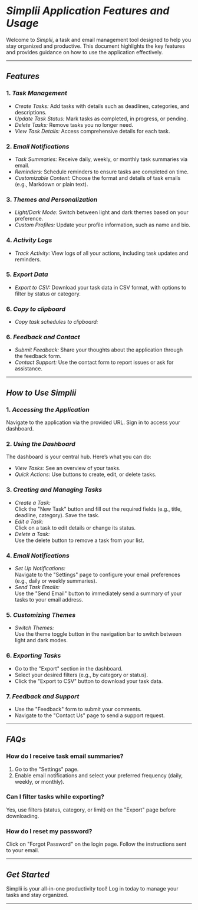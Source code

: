 # *Simplii Application Features and Usage*

Welcome to *Simplii*, a task and email management tool designed to help you stay organized and productive. This document highlights the key features and provides guidance on how to use the application effectively.

---

## *Features*

### 1. *Task Management*
- *Create Tasks:* Add tasks with details such as deadlines, categories, and descriptions.
- *Update Task Status:* Mark tasks as completed, in progress, or pending.
- *Delete Tasks:* Remove tasks you no longer need.
- *View Task Details:* Access comprehensive details for each task.

### 2. *Email Notifications*
- *Task Summaries:* Receive daily, weekly, or monthly task summaries via email.
- *Reminders:* Schedule reminders to ensure tasks are completed on time.
- *Customizable Content:* Choose the format and details of task emails (e.g., Markdown or plain text).

### 3. *Themes and Personalization*
- *Light/Dark Mode:* Switch between light and dark themes based on your preference.
- *Custom Profiles:* Update your profile information, such as name and bio.

### 4. *Activity Logs*
- *Track Activity:* View logs of all your actions, including task updates and reminders.

### 5. *Export Data*
- *Export to CSV:* Download your task data in CSV format, with options to filter by status or category.

### 6. *Copy to clipboard*
- *Copy task schedules to clipboard:*

### 6. *Feedback and Contact*
- *Submit Feedback:* Share your thoughts about the application through the feedback form.
- *Contact Support:* Use the contact form to report issues or ask for assistance.

---

## *How to Use Simplii*

### 1. *Accessing the Application*
Navigate to the application via the provided URL. Sign in to access your dashboard.

### 2. *Using the Dashboard*
The dashboard is your central hub. Here’s what you can do:
- *View Tasks:* See an overview of your tasks.
- *Quick Actions:* Use buttons to create, edit, or delete tasks.

### 3. *Creating and Managing Tasks*
- *Create a Task:*  
  Click the "New Task" button and fill out the required fields (e.g., title, deadline, category). Save the task.
- *Edit a Task:*  
  Click on a task to edit details or change its status.
- *Delete a Task:*  
  Use the delete button to remove a task from your list.

### 4. *Email Notifications*
- *Set Up Notifications:*  
  Navigate to the "Settings" page to configure your email preferences (e.g., daily or weekly summaries).
- *Send Task Emails:*  
  Use the "Send Email" button to immediately send a summary of your tasks to your email address.

### 5. *Customizing Themes*
- *Switch Themes:*  
  Use the theme toggle button in the navigation bar to switch between light and dark modes.

### 6. *Exporting Tasks*
- Go to the "Export" section in the dashboard.
- Select your desired filters (e.g., by category or status).
- Click the "Export to CSV" button to download your task data.

### 7. *Feedback and Support*
- Use the "Feedback" form to submit your comments.
- Navigate to the "Contact Us" page to send a support request.

---

## *FAQs*

### How do I receive task email summaries?
1. Go to the "Settings" page.
2. Enable email notifications and select your preferred frequency (daily, weekly, or monthly).

### Can I filter tasks while exporting?
Yes, use filters (status, category, or limit) on the "Export" page before downloading.

### How do I reset my password?
Click on "Forgot Password" on the login page. Follow the instructions sent to your email.

---

## *Get Started*
Simplii is your all-in-one productivity tool! Log in today to manage your tasks and stay organized.  

---

